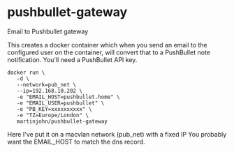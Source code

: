 # pushbullet-gateway
Email to Pushbullet gateway

This creates a docker container which when you send an email to the configured user on the container, will convert that to a PushBullet note notification. You'll need a PushBullet API key.

    docker run \
       -d \
       --network=pub_net \
       --ip=192.168.10.202 \
       -e "EMAIL_HOST=pushbullet.home" \
       -e "EMAIL_USER=pushbullet" \
       -e "PB_KEY=xxxxxxxxxx" \
       -e "TZ=Europe/London" \
       martinjohn/pushbullet-gateway

Here I've put it on a macvlan network (pub_net) with a fixed IP
You probably want the EMAIL_HOST to match the dns record.
